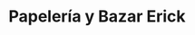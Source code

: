 ---
title: "Papelería y Bazar Erick"
url: /quito-tumbaco-tola-chica/papeleria-y-bazar-erick/
shop: Schreibwaren
---